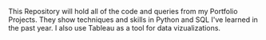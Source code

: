 This Repository will hold all of the code and queries from my Portfolio Projects.
They show techniques and skills in Python and SQL I've learned in the past year. 
I also use Tableau as a tool for data vizualizations.




